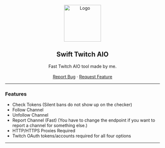 <div id="top"></div>

<br/>
<div align="center">
  <a href="https://github.com/kiIogram/GitHub-Username-Checker">
    <img src="https://i.imgur.com/ryerF6W.png" alt="Logo" width="120" height="120">
  </a>
  
  <h2 align="center">Swift Twitch AIO</h3>

  <p align="center">
    Fast Twitch AIO tool made by me. 
    <br />
    <br />
    <a href="https://github.com/kiIogram/Swift-Twitch-AIO/issues">Report Bug</a>
    ·
    <a href="https://github.com/kiIogram/Swift-Twitch-AIO/issues">Request Feature</a>
  </p>
</div>
  
---------------------------------------

### Features
* Check Tokens (Silent bans do not show up on the checker)
* Follow Channel 
* Unfollow Channel
* Report Channel (Fast) (You have to change the endpoint if you want to report a channel for something else.)
* HTTP/HTTPS Proxies Required 
* Twitch OAuth tokens/accounts required for all four options

---------------------------------------

